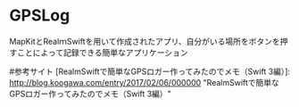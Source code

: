 # GPSLog
MapKitとRealｍSwiftを用いて作成されたアプリ、自分がいる場所をボタンを押すことによって記録できる簡単なアプリケーション

#参考サイト
[RealmSwiftで簡単なGPSロガー作ってみたのでメモ（Swift 3編）]: http://blog.koogawa.com/entry/2017/02/06/000000 "RealmSwiftで簡単なGPSロガー作ってみたのでメモ（Swift 3編）"
